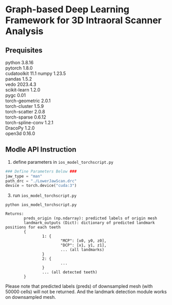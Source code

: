**Graph-based Deep Learning Framework for 3D Intraoral Scanner Analysis**
==============================================================================================================================

Prequisites
------------
python 3.8.16  
pytorch 1.8.0  
cudatoolkit 11.1
numpy 1.23.5  
pandas 1.5.2  
vedo 2023.4.3  
scikit-learn 1.2.0  
pygc 0.01   
torch-geometric 2.0.1   
torch-cluster 1.5.9  
torch-scatter 2.0.8  
torch-sparse 0.6.12  
torch-spline-conv 1.2.1  
DracoPy 1.2.0  
open3d 0.16.0



Modle API Instruction
-------------------------------------
1. define parameters in `ios_model_torchscript.py`

```py
### Define Parameters Below ###
jaw_type = "man"
path_drc = "./LowerJawScan.drc"
device = torch.device("cuda:3")
```
3. run `ios_model_torchscript.py`
```
python ios_model_torchscript.py
```
```
Returns:
        preds_origin (np.ndarray): predicted labels of origin mesh
        landmark_outputs (Dict): dictionary of predicted landmark positions for each teeth
        {
                1: {
                        "MCP": [x0, y0, z0],
                        "DCP": [x1, y1, z1],
                        ... (all landmarks)
                }
                2: {
                        ...
                }
                ... (all detected teeth) 
        }
```
Please note that predicted labels (preds) of downsampled mesh (with 50000 cells) will not be returned. And the landmark detection module works on downsampled mesh.